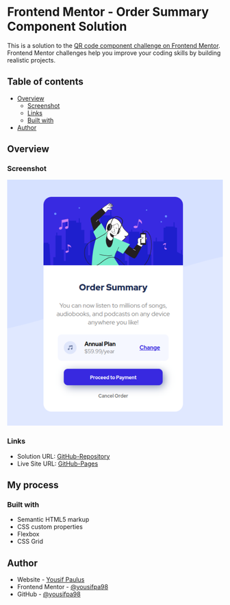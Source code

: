 
# Frontend Mentor - Order Summary Component Solution

This is a solution to the [QR code component challenge on Frontend Mentor](https://www.frontendmentor.io/challenges/qr-code-component-iux_sIO_H). Frontend Mentor challenges help you improve your coding skills by building realistic projects. 

## Table of contents

- [Overview](#overview)
  - [Screenshot](#screenshot)
  - [Links](#links)
  - [Built with](#built-with)
- [Author](#author)


## Overview

### Screenshot

![screenshot](./images/screenshot.png)

### Links

- Solution URL: [GitHub-Repository](https://github.com/yousifpa98/FM_order-summary-component)
- Live Site URL: [GitHub-Pages](https://yousifpa98.github.io/FM_order-summary-component/)

## My process

### Built with

- Semantic HTML5 markup
- CSS custom properties
- Flexbox
- CSS Grid

## Author

- Website - [Yousif Paulus](https://yousifpaulus.dev)
- Frontend Mentor - [@yousifpa98](https://www.frontendmentor.io/profile/yousifpa98)
- GitHub - [@yousifpa98](https://www.github.com/yousifpa98)
